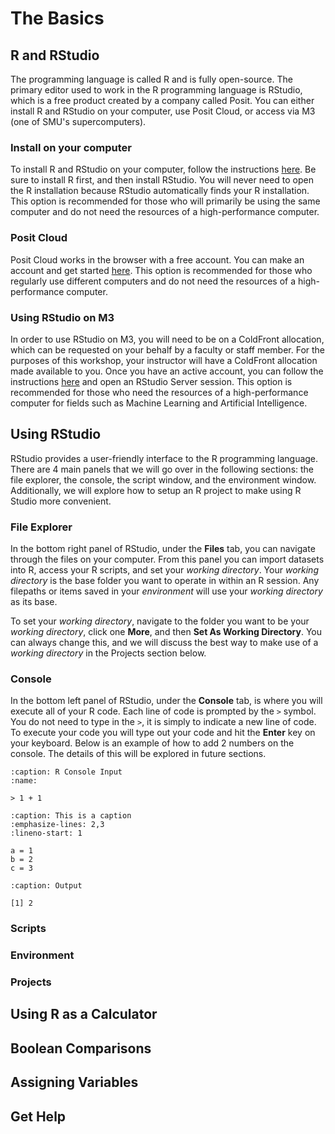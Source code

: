 # The Basics

## R and RStudio

The programming language is called R and is fully open-source. The primary editor used to work in the R programming language is RStudio, which is a free product created by a company called Posit. You can either install R and RStudio on your computer, use Posit Cloud, or access via M3 (one of SMU's supercomputers).

### Install on your computer

To install R and RStudio on your computer, follow the instructions [here](https://posit.co/download/rstudio-desktop/). Be sure to install R first, and then install RStudio. You will never need to open the R installation because RStudio automatically finds your R installation. This option is recommended for those who will primarily be using the same computer and do not need the resources of a high-performance computer.

### Posit Cloud

Posit Cloud works in the browser with a free account. You can make an account and get started [here](https://posit.cloud/). This option is recommended for those who regularly use different computers and do not need the resources of a high-performance computer.

### Using RStudio on M3

In order to use RStudio on M3, you will need to be on a ColdFront allocation, which can be requested on your behalf by a faculty or staff member. For the purposes of this workshop, your instructor will have a ColdFront allocation made available to you. Once you have an active account, you can follow the instructions [here](https://southernmethodistuniversity.github.io/hpc_docs/portal.html) and open an RStudio Server session. This option is recommended for those who need the resources of a high-performance computer for fields such as Machine Learning and Artificial Intelligence.

## Using RStudio

RStudio provides a user-friendly interface to the R programming language. There are 4 main panels that we will go over in the following sections: the file explorer, the console, the script window, and the environment window. Additionally, we will explore how to setup an R project to make using R Studio more convenient.

### File Explorer

In the bottom right panel of RStudio, under the **Files** tab, you can navigate through the files on your computer. From this panel you can import datasets into R, access your R scripts, and set your *working directory*. Your *working directory* is the base folder you want to operate in within an R session. Any filepaths or items saved in your *environment* will use your *working directory* as its base.

To set your *working directory*, navigate to the folder you want to be your *working directory*, click one **More**, and then **Set As Working Directory**. You can always change this, and we will discuss the best way to make use of a *working directory* in the Projects section below.

### Console

In the bottom left panel of RStudio, under the **Console** tab, is where you will execute all of your R code. Each line of code is prompted by the `>` symbol. You do not need to type in the `>`, it is simply to indicate a new line of code. To execute your code you will type out your code and hit the **Enter** key on your keyboard. Below is an example of how to add 2 numbers on the console. The details of this will be explored in future sections.

```{code-block} r
:caption: R Console Input
:name:

> 1 + 1
```

```{code-block} python
:caption: This is a caption
:emphasize-lines: 2,3
:lineno-start: 1

a = 1
b = 2
c = 3
```

```{code-block} r
:caption: Output

[1] 2
```

### Scripts

### Environment

### Projects

## Using R as a Calculator

## Boolean Comparisons

## Assigning Variables

## Get Help